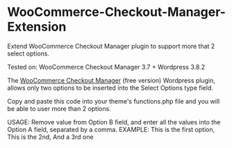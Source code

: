 WooCommerce-Checkout-Manager-Extension
======================================

Extend WooCommerce Checkout Manager plugin to support more that 2 select options.

Tested on: WooCommerce Checkout Manager 3.7 + Wordpress 3.8.2

The [WooCommerce Checkout Manager](http://wordpress.org/plugins/woocommerce-checkout-manager/) (free version) Wordpress plugin, allows only two options to be inserted into the Select Options type field.

Copy and paste this code into your theme's functions.php file and you will be able to user more than 2 options.

USAGE: Remove value from Option B field, and enter all the values into the Option A field, separated by a comma.
EXAMPLE: This is the first option, This is the 2nd, And a 3rd one
